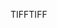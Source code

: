 <span data-ttu-id="1e990-101">TIFF</span><span class="sxs-lookup"><span data-stu-id="1e990-101">TIFF</span></span>
